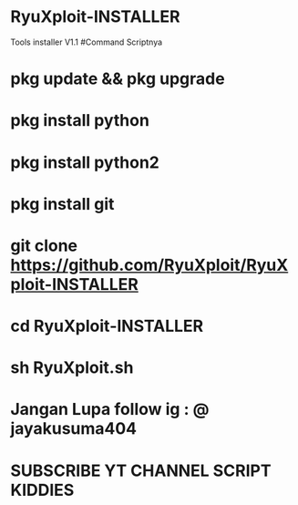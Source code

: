 # RyuXploit-INSTALLER
Tools installer V1.1
#Command Scriptnya
# pkg update && pkg upgrade
# pkg install python
# pkg install python2 
# pkg install git
# git clone https://github.com/RyuXploit/RyuXploit-INSTALLER
# cd RyuXploit-INSTALLER
# sh RyuXploit.sh
# Jangan Lupa follow ig : @ jayakusuma404
# SUBSCRIBE YT CHANNEL SCRIPT KIDDIES
